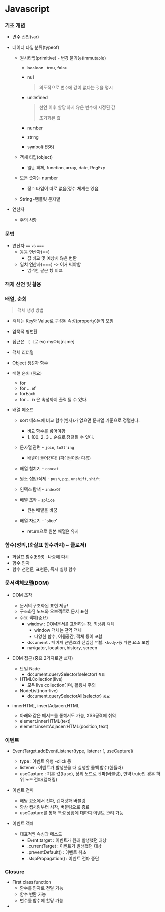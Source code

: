 # Javascript

### 기초 개념

* 변수 선언(var)

* 데이터 타입 분류(typeof)

  * 원시타입(primitive) - 변경 불가능(immutable)

    * boolean -treu, false

    * null

      > 의도적으로 변수에 값이 없다는 것을 명시

    * undefined

      > 선언 이후 할당 하지 않은 변수에 지정된 값
      >
      > 초기화된 값

    * number

    * string

    * symbol(IES6)

  * 객체 타입(object)

    * 일반 객체, function, array, date, RegExp

  * 모든 숫자는 number

    * 정수 타입이 따로 없음(정수 체계는 있음)

  * String -템플릿 문자열
  
* 연산자

  * 주의 사항

### 문법

* 연산자 `==` vs `===`
   * 동등 연산자(==)
     * 값 비교 및 예상치 않은 변환
   * 일치 연산자(===)  -> 이거 써야함
     * 엄격한 같은 형 비교

### 객체 선언 및 활용



### 배열, 순회

> 객체 생성 방법
  * 객체는 Key와 Value로 구성된 속성(property)들의 모임
  * 암묵적 형변환
  * 접근은 ` [ ]`로  ex) myObj[name]
  * 객체 리터럴
  * Object 생성자 함수

* 배열 순회 (중요)
  * for
  * for ... of
  * forEach
  * for ... in 은 속성까지 출력 될 수 있다.

* 배열 메소드
  * sort 메소드에 비교 함수(인자)가 없으면 문자열 기준으로 정렬한다.
    * 비교 함수를 넣어야함.
    * 1, 100, 2, 3 ...순으로 정렬될 수 있다.
  * 문자열 관련 - `join`, `toString`
    
    * 배열이 들어간다! (파이썬이랑 다름)
  * 배열 합치기 - `concat`
   * 원소 삽입/삭제 - `push`, `pop`, `unshift`, `shift`
   * 인덱스 탐색 - `indexOf`
   * 배열 조작 - `splice`
  
      * 원본 배열을 바꿈
    * 배열 자르기 - 'slice' 
        * return으로 원본 배열은 유지
  
  
  
### 함수(정의,(화살표 함수까지) ~ 클로저) 

* 화살표 함수(ES6) -나중에 다시
* 함수 인자
* 함수 선언문, 표현문, 즉시 실행 함수



### 문서객체모델(DOM)

* DOM 조작

  * 문서의 구조화된 표현 제공!
  * 구조화된 노드와 오브젝트로 문서 표현
  * 주요 객체(중요)
    * window : DOM문서를 표현하는 창. 최상위 객체
      * window 객체는 전역 객체
      * 다양한 함수, 이름공간, 객체 등이 포함
    * document : 페이지 콘텐츠의 진입점 역할. `<body>`등 다른 요소 포함
    * navigator, location, history, screen

* DOM 접근 (중요 2가지로만 쓰자)

  * 단일 Node
    * document.querySelector(selector) `중요`
  * HTMLCollection(live)
    * 모두 live collection이며, 활용시 주의
  * NodeList(non-live)
    * document.querySelectorAll(selector) `중요`
  
* innerHTML, insertAdjacentHTML
  * 아래와 같은 메서드를 통해서도 가능, XSS공격에 취약
  * element.innerHTML(text)
  * element.insertAdjacentHTML(position, text)

### 이벤트

* EventTarget.addEventListener(type, listener [, useCapture])
  * type : 이벤트 유형 -click 등
  * listener : 이벤트가 발생했을 때 실행할 콜백 함수(핸들러)
  * useCapture : 기본 값(false), 상위 노드로 전파(버블링), 만약 trute인 경우 하위 노드 전파(캡처링)
* 이벤트 전파
  * 해당 요소에서 전파, 캡처링과 버블링
  * 항상 캡처링부터 시작, 버블링으로 종료
  * useCapture를 통해 특성 상황에 대하여 이벤트 관리 가능

* 이벤트 객체
  * 대표적인 속성과 메소드
    * Event.target : 이벤트가 원래 발생했던 대상
    * .currentTarget : 이벤트가 발생했던 대상
    * .preventDefault() : 이벤트 취소
    * .stopPropagation() : 이벤트 전파 중단



### Closure

* First class function
  * 함수를 인자로 전달 가능
  * 함수 반환 가능
  * 변수를 함수에 할당 가능
* 